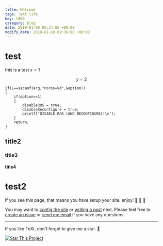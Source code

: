 ```yaml
---
title: Welcome
tags: TeXt life
key: l000
category: blog
date: 2019-01-08 09:34:00 +08:00
modify_date: 2019-01-09 09:36:00 +08:00
---
```


# test

this is a test $x=1$

$$y=2$$

```
if(1==sscanf(arg,"noros=%d",&option))
{
	if(option==1)
	{
		disableROS = true;
		disableReconfigure = true;
		printf("DISABLE ROS (AND RECONFIGURE)!\n");
	}
	return;
}
```

## title2

### title3

#### title4

# test2
 
If you see this page, that means you have setup your site. enjoy! :ghost: :ghost: :ghost:

You may want to [config the site](https://tianqi.name/jekyll-TeXt-theme/docs/en/configuration) or [writing a post](https://tianqi.name/jekyll-TeXt-theme/docs/en/writing-posts) next. Please feel free to [create an issue](https://github.com/kitian616/jekyll-TeXt-theme/issues) or [send me email](mailto:kitian616@outlook.com) if you have any questions.

<!--more-->

---

If you like TeXt, don't forget to give me a star. :star2:

[![Star This Project](https://img.shields.io/github/stars/kitian616/jekyll-TeXt-theme.svg?label=Stars&style=social)](https://github.com/kitian616/jekyll-TeXt-theme/)